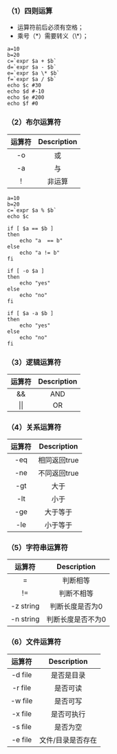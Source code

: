 ### （1）四则运算

- 运算符前后必须有空格；
- 乘号（*）需要转义（\\\*）；

```shell
a=10
b=20
c=`expr $a + $b`
d=`expr $a - $b`
e=`expr $a \* $b`
f=`expr $a / $b`
echo $c	#30
echo $d #-10
echo $e	#200
echo $f	#0
```

### （2）布尔运算符

| 运算符 | Description |
| :----: | :---------: |
|   -o   |     或      |
|   -a   |     与      |
|   !    |   非运算    |

```shell
a=10
b=20
c=`expr $a % $b`
echo $c

if [ $a == $b ]
then
	echo "a  == b"
else
	echo "a != b"
fi

if [ -o $a ]
then
	echo "yes"
else
	echo "no"
fi

if [ $a -a $b ]
then
	echo "yes"
else
	echo "no"
fi
```

### （3）逻辑运算符

| 运算符 | Description |
| :----: | :---------: |
|   &&   |     AND     |
|  \|\|  |     OR      |

### （4）关系运算符

| 运算符 | Description  |
| :----: | :----------: |
|  -eq   | 相同返回true |
|  -ne   | 不同返回true |
|  -gt   |     大于     |
|  -lt   |     小于     |
|  -ge   |   大于等于   |
|  -le   |   小于等于   |

### （5）字符串运算符

|  运算符   |    Description    |
| :-------: | :---------------: |
|     =     |     判断相等      |
|    !=     |    判断不相等     |
| -z string |  判断长度是否为0  |
| -n string | 判断长度是否不为0 |

### （6）文件运算符

| 运算符  |    Description    |
| :-----: | :---------------: |
| -d file |    是否是目录     |
| -r file |     是否可读      |
| -w file |     是否可写      |
| -x file |    是否可执行     |
| -s file |     是否为空      |
| -e file | 文件/目录是否存在 |

